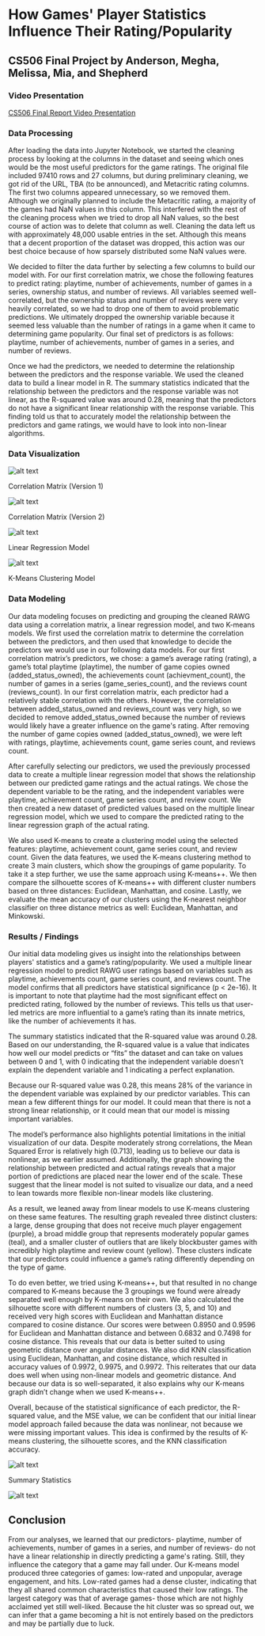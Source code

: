 # How Games' Player Statistics Influence Their Rating/Popularity

## CS506 Final Project by Anderson, Megha, Melissa, Mia, and Shepherd

### Video Presentation

[CS506 Final Report Video Presentation](https://www.youtube.com/watch?v=d-07WhmvOBc)

### Data Processing

After loading the data into Jupyter Notebook, we started the cleaning process by looking at the columns in the dataset and seeing which ones would be the most useful predictors for the game ratings. The original file included 97410 rows and 27 columns, but during preliminary cleaning, we got rid of the URL, TBA (to be announced), and Metacritic rating columns. The first two columns appeared unnecessary, so we removed them. Although we originally planned to include the Metacritic rating, a majority of the games had NaN values in this column. This interfered with the rest of the cleaning process when we tried to drop all NaN values, so the best course of action was to delete that column as well. Cleaning the data left us with approximately 48,000 usable entries in the set. Although this means that a decent proportion of the dataset was dropped, this action was our best choice because of how sparsely distributed some NaN values were.

We decided to filter the data further by selecting a few columns to build our model with. For our first correlation matrix, we chose the following features to predict rating: playtime, number of achievements, number of games in a series, ownership status, and number of reviews. All variables seemed well-correlated, but the ownership status and number of reviews were very heavily correlated, so we had to drop one of them to avoid problematic predictions. We ultimately dropped the ownership variable because it seemed less valuable than the number of ratings in a game when it came to determining game popularity. Our final set of predictors is as follows: playtime, number of achievements, number of games in a series, and number of reviews. 

Once we had the predictors, we needed to determine the relationship between the predictors and the response variable. We used the cleaned data to build a linear model in R. The summary statistics indicated that the relationship between the predictors and the response variable was not linear, as the R-squared value was around 0.28, meaning that the predictors do not have a significant linear relationship with the response variable. This finding told us that to accurately model the relationship between the predictors and game ratings, we would have to look into non-linear algorithms.



### Data Visualization 

![alt text](https://github.com/melimtz/CS506_Final_Project/blob/main/images/correlation_mat_v1.png "Correlation Matrix (V1)")

Correlation Matrix (Version 1)

![alt text](https://github.com/melimtz/CS506_Final_Project/blob/main/images/correlation_mat_v2.png "Correlation Matrix (V2)")

Correlation Matrix (Version 2)

![alt text](https://github.com/melimtz/CS506_Final_Project/blob/main/images/lr.png "Linear Regression Model")

Linear Regression Model

![alt text](https://github.com/melimtz/CS506_Final_Project/blob/main/images/clustering.png "K Means Clustering Model")

K-Means Clustering Model

### Data Modeling

Our data modeling focuses on predicting and grouping the cleaned RAWG data using a correlation matrix, a linear regression model, and two K-means models. We first used the correlation matrix to determine the correlation between the predictors, and then used that knowledge to decide the predictors we would use in our following data models. For our first correlation matrix’s predictors, we chose: a game’s average rating (rating), a game’s total playtime (playtime), the number of game copies owned (added_status_owned), the achievements count (achievment_count), the number of games in a series (game_series_count), and the reviews count (reviews_count). In our first correlation matrix, each predictor had a relatively stable correlation with the others. However, the correlation between added_status_owned and reviews_count was very high, so we decided to remove added_status_owned because the number of reviews would likely have a greater influence on the game's rating. After removing the number of game copies owned (added_status_owned), we were left with ratings, playtime, achievements count, game series count, and reviews count.

After carefully selecting our predictors, we used the previously processed data to create a multiple linear regression model that shows the relationship between our predicted game ratings and the actual ratings. We chose the dependent variable to be the rating, and the independent variables were playtime, achievement count, game series count, and review count. We then created a new dataset of predicted values based on the multiple linear regression model, which we used to compare the predicted rating to the linear regression graph of the actual rating. 

We also used K-means to create a clustering model using the selected features: playtime, achievement count, game series count, and review count. Given the data features, we used the K-means clustering method to create 3 main clusters, which show the groupings of game popularity. To take it a step further, we use the same approach using K-means++. We then compare the silhouette scores of K-means++ with different cluster numbers based on three distances: Euclidean, Manhattan, and cosine. Lastly, we evaluate the mean accuracy of our clusters using the K-nearest neighbor classifier on three distance metrics as well: Euclidean, Manhattan, and Minkowski. 


### Results / Findings

Our initial data modeling gives us insight into the relationships between players' statistics and a game’s rating/popularity. We used a multiple linear regression model to predict RAWG user ratings based on variables such as playtime, achievements count, game series count, and reviews count. The model confirms that all predictors have statistical significance (p < 2e-16). It is important to note that playtime had the most significant effect on predicted rating, followed by the number of reviews. This tells us that user-led metrics are more influential to a game’s rating than its innate metrics, like the number of achievements it has.

The summary statistics indicated that the R-squared value was around 0.28. Based on our understanding, the R-squared value is a value that indicates how well our model predicts or “fits” the dataset and can take on values between 0 and 1, with 0 indicating that the independent variable doesn’t explain the dependent variable and 1 indicating a perfect explanation.

Because our R-squared value was 0.28, this means 28% of the variance in the dependent variable was explained by our predictor variables. This can mean a few different things for our model. It could mean that there is not a strong linear relationship, or it could mean that our model is missing important variables.

The model’s performance also highlights potential limitations in the initial visualization of our data. Despite moderately strong correlations, the Mean Squared Error is relatively high (0.713), leading us to believe our data is nonlinear, as we earlier assumed. Additionally, the graph showing the relationship between predicted and actual ratings reveals that a major portion of predictions are placed near the lower end of the scale. These suggest that the linear model is not suited to visualize our data, and a need to lean towards more flexible non-linear models like clustering.

As a result, we leaned away from linear models to use K-means clustering on these same features. The resulting graph revealed three distinct clusters: a large, dense grouping that does not receive much player engagement (purple), a broad middle group that represents moderately popular games (teal), and a smaller cluster of outliers that are likely blockbuster games with incredibly high playtime and review count (yellow). These clusters indicate that our predictors could influence a game’s rating differently depending on the type of game.

To do even better, we tried using K-means++, but that resulted in no change compared to K-means because the 3 groupings we found were already separated well enough by K-means on their own. We also calculated the silhouette score with different numbers of clusters (3, 5, and 10) and received very high scores with Euclidean and Manhattan distance compared to cosine distance. Our scores were between 0.8950 and 0.9596 for Euclidean and Manhattan distance and between 0.6832 and 0.7498 for cosine distance. This reveals that our data is better suited to using geometric distance over angular distances.
We also did KNN classification using Euclidean, Manhattan, and cosine distance, which resulted in accuracy values of 0.9972, 0.9975, and 0.9972. This reiterates that our data does well when using non-linear models and geometric distance. And because our data is so well-separated, it also explains why our K-means graph didn’t change when we used K-means++.

Overall, because of the statistical significance of each predictor, the R-squared value, and the MSE value, we can be confident that our initial linear model approach failed because the data was nonlinear, not because we were missing important values. This idea is confirmed by the results of K-means clustering,  the silhouette scores, and the KNN classification accuracy.

![alt text](https://github.com/melimtz/CS506_Final_Project/blob/main/images/image2.png "Summary Statistics")

Summary Statistics

![alt text](https://github.com/melimtz/CS506_Final_Project/blob/main/images/image3.png "Silhouette Scores and KNN Accuracy")

## Conclusion

From our analyses, we learned that our predictors- playtime, number of achievements, number of games in a series, and number of reviews- do not have a linear relationship in directly predicting a game's rating. Still, they influence the category that a game may fall under. Our K-means model produced three categories of games: low-rated and unpopular, average engagement, and hits. Low-rated games had a dense cluster, indicating that they all shared common characteristics that caused their low ratings. The largest category was that of average games- those which are not highly acclaimed yet still well-liked. Because the hit cluster was so spread out, we can infer that a game becoming a hit is not entirely based on the predictors and may be partially due to luck.

